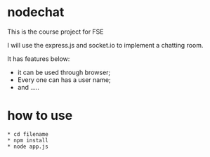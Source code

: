 # nodechat
This is the course project for FSE

I will use the express.js and socket.io to implement a chatting room.

It has features below:

* it can be used through browser;
* Every one can has a user name;
* and .....

# how to use
```
* cd filename
* npm install
* node app.js
```
